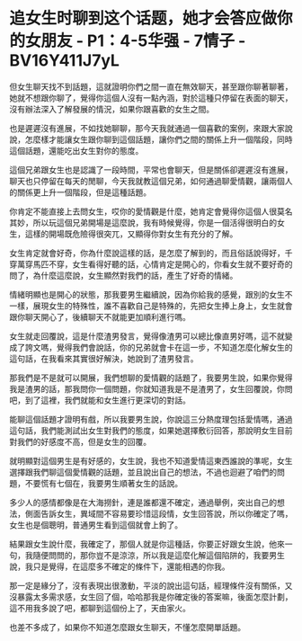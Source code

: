 # 追女生时聊到这个话题，她才会答应做你的女朋友 - P1：4-5华强 - 7情子 - BV16Y411J7yL

但女生聊天找不到話題，這就證明你們之間一直在無效聊天，甚至跟你聊著聊著，她就不想跟你聊了，覺得你這個人沒有一點內涵，對於這種只停留在表面的聊天，沒有辦法深入了解發展的情況，如果你跟喜歡的女生之間。

也是遲遲沒有進展，不如找她聊聊，那今天我就通過一個喜歡的案例，來跟大家說說，怎麼樣才能讓女生跟你聊到這個話題，讓你們之間的關係上升一個階段，同時這個話題，還能吃出女生對你的態度。

這個兄弟跟女生也是認識了一段時間，平常也會聊天，但是關係卻遲遲沒有進展，聊天也只停留在每天的閒聊，今天我就教這個兄弟，如何通過聊愛情觀，讓兩個人的關係更上升一個階段，但是這種話題。

你肯定不能直接上去問女生，哎你的愛情觀是什麼，她肯定會覺得你這個人很莫名其妙，所以玩這個兄弟開場是這麼說，我有時候覺得，你是一個活得很明白的女生，這樣的開場既危險得很突兀，又顯得你對女生有充分的了解。

女生肯定就會好奇，你為什麼說這樣的話，是怎麼了解到的，而且俗話說得好，千穿萬穿馬匹不穿，女生看得好聽的話，心情肯定是開心的，你看女生就不要好奇的問了，為什麼這麼說，女生顯然對我們的話，產生了好奇的情緒。

情緒明顯也是開心的狀態，那我要男生繼續說，因為你給我的感覺，跟別的女生不一樣，展現女生的特殊性，誰不喜歡自己是特殊的，先把女生捧上身上，女生就會跟你聊天開心了，後續聊天不就能更加順利進行嗎。

女生就走回覆說，這是什麼渣男發言，覺得像渣男可以總比像直男好嗎，這不就變成了誇文嗎，覺得我們會說話，你的兄弟就會卡在這一步，不知道怎麼化解女生的這句話，在我看來其實很好解決，她說到了渣男發言。

那我們是不是就可以開展，我們想聊的愛情觀的話題了，我要男生說，如果你覺得我是渣男的話，那我問你一個問題，你就知道我是不是渣男了，女生回覆說，你問吧，到了這裡，我們就能和女生進行更深切的對話。

能聊這個話題才證明有戲，所以我要男生說，你說這三分熱度理包括愛情嗎，通過這句話，我們能測試出女生對我們的態度，如果她選擇敷衍回答，那說明女生目前對我們的好感度不高，但是女生的回覆。

就明顯對這個男生是有好感的，女生說，我也不知道愛情這東西誰說的準呢，女生選擇跟我們聊這個愛情觀的話題，並且說出自己的想法，不過也迴避了咱們的問題，不要慌有七個在，我要男生順著女生的話說。

多少人的感情都像是在大海撈針，連是誰都還不確定，通過舉例，突出自己的想法，側面告訴女生，異域間不容易要珍惜這段情，女生回答說，所以你確定了嗎，女生也是個聰明，普通男生看到這個就會上鉤了。

結果跟女生說什麼，我確定了，那個人就是你這種話，你要正好跟女生說，他來一句，我隨便問問的，那你豈不是涼涼，所以我是這麼化解這個陷阱的，我要男生說，我只是覺得，在這麼多不確定的條件下，還能相遇的你我。

那一定是緣分了，沒有表現出很激動，平淡的說出這句話，經理條件沒有關係，又沒暴露太多需求感，女生回了個，哈哈那我是你確定後的答案嘛，後面怎麼計劃，這不用我多說了吧，都聊到這個份上了，天由家火。

也差不多成了，如果你不知道怎麼跟女生聊天，不懂怎麼開單話題。